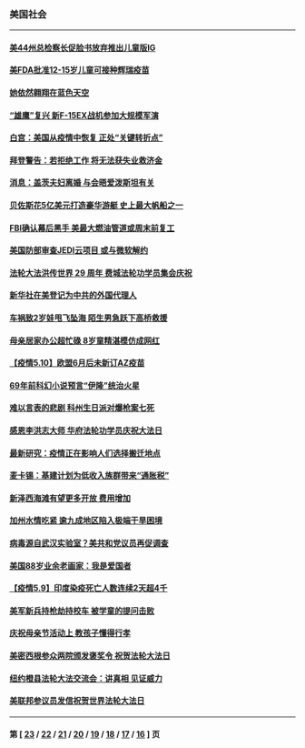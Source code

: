 ### 美国社会
---
#### [美44州总检察长促脸书放弃推出儿童版IG](../../pages/ncid1078160/n12938927.md) 
#### [美FDA批准12-15岁儿童可接种辉瑞疫苗](../../pages/ncid1078160/n12938096.md) 
#### [她依然翱翔在蓝色天空](../../pages/ncid1078160/n12938480.md) 
#### [“雄鹰”复兴 新F-15EX战机参加大规模军演](../../pages/ncid1078160/n12937612.md) 
#### [白宫：美国从疫情中恢复 正处“关键转折点”](../../pages/ncid1078160/n12938083.md) 
#### [拜登警告：若拒绝工作 将无法获失业救济金](../../pages/ncid1078160/n12937582.md) 
#### [消息：盖茨夫妇离婚 与会晤爱泼斯坦有关](../../pages/ncid1078160/n12937860.md) 
#### [贝佐斯花5亿美元打造豪华游艇 史上最大帆船之一](../../pages/ncid1078160/n12937184.md) 
#### [FBI确认幕后黑手 美最大燃油管道或周末前复工](../../pages/ncid1078160/n12937615.md) 
#### [美国防部审查JEDI云项目 或与微软解约](../../pages/ncid1078160/n12937425.md) 
#### [法轮大法洪传世界 29 周年 费城法轮功学员集会庆祝](../../pages/ncid1078160/n12936070.md) 
#### [新华社在美登记为中共的外国代理人](../../pages/ncid1078160/n12937227.md) 
#### [车祸致2岁娃甩飞坠海 陌生男急跃下高桥救援](../../pages/ncid1078160/n12936571.md) 
#### [母亲居家办公超忙碌 8岁童精湛模仿成网红](../../pages/ncid1078160/n12935842.md) 
#### [【疫情5.10】欧盟6月后未新订AZ疫苗](../../pages/ncid1078160/n12936620.md) 
#### [69年前科幻小说预言“伊隆”统治火星](../../pages/ncid1078160/n12935381.md) 
#### [难以言表的悲剧 科州生日派对爆枪案七死](../../pages/ncid1078160/n12935411.md) 
#### [感恩李洪志大师 华府法轮功学员庆祝大法日](../../pages/ncid1078160/n12935224.md) 
#### [最新研究：疫情正在影响人们选择搬迁地点](../../pages/ncid1078160/n12934936.md) 
#### [麦卡锡：基建计划为低收入族群带来“通胀税”](../../pages/ncid1078160/n12935095.md) 
#### [新泽西海滩有望更多开放 费用增加](../../pages/ncid1078160/n12935265.md) 
#### [加州水情吃紧 逾九成地区陷入极端干旱困境](../../pages/ncid1078160/n12934958.md) 
#### [病毒源自武汉实验室？美共和党议员再促调查](../../pages/ncid1078160/n12934793.md) 
#### [美国88岁业余老画家：我是爱国者](../../pages/ncid1078160/n12934592.md) 
#### [【疫情5.9】印度染疫死亡人数连续2天超4千](../../pages/ncid1078160/n12934399.md) 
#### [美军新兵持枪劫持校车 被学童的提问击败](../../pages/ncid1078160/n12934031.md) 
#### [庆祝母亲节活动上 教孩子懂得行孝](../../pages/ncid1078160/n12934112.md) 
#### [美密西根参众两院颁发褒奖令 祝贺法轮大法日](../../pages/ncid1078160/n12933699.md) 
#### [纽约橙县法轮大法交流会：讲真相 见证威力](../../pages/ncid1078160/n12933540.md) 
#### [美联邦参议员发信祝贺世界法轮大法日](../../pages/ncid1078160/n12931863.md) 

---
#### 第 [ [23](./23.md) / [22](./22.md) / [21](./21.md) / [20](./20.md) / [19](./19.md) / [18](./18.md) / [17](./17.md) / [16](./16.md) ] 页
